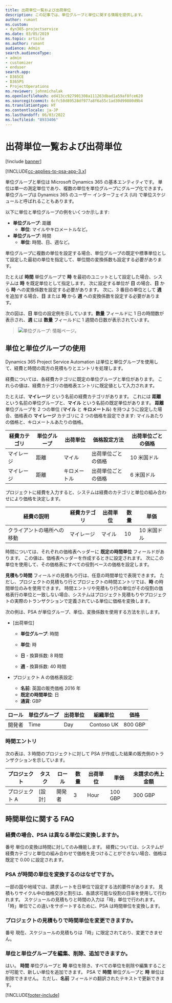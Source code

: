 ```yaml
---
title: 出荷単位一覧および出荷単位
description: この記事では、単位グループと単位に関する情報を提供します。
author: rumant
ms.custom:
- dyn365-projectservice
ms.date: 03/05/2019
ms.topic: article
ms.author: rumant
audience: Admin
search.audienceType:
- admin
- customizer
- enduser
search.app:
- D365CE
- D365PS
- ProjectOperations
ms.reviewer: johnmichalak
ms.openlocfilehash: ed413cc927901308a111263dbad1a59af8fce620
ms.sourcegitcommit: 6cfc50d89528df977a8f6a55c1ad39d99800d9b4
ms.translationtype: HT
ms.contentlocale: ja-JP
ms.lasthandoff: 06/03/2022
ms.locfileid: "8933406"
---
```

# <a name="unit-groups-and-units"></a>出荷単位一覧および出荷単位

[!include [banner](../includes/psa-now-project-operations.md)]

[!INCLUDE[cc-applies-to-psa-app-3.x](../includes/cc-applies-to-psa-app-3x.md)]

単位グループと単位は Microsoft Dynamics 365 の基本エンティティです。 単位は単一の測定単位であり、複数の単位を単位グループにグループ化できます。 単位グループは Dynamics 365 のユーザー インターフェイス (UI) で単位スケジュールと呼ばれることもあります。 

以下に単位と単位グループの例をいくつか示します:
 
- **単位グループ**: 距離 
    - **単位**: マイルやキロメートルなど。
- **単位グループ**: 時間
    - **単位**: 時間、日、週など。 

単位グループに複数の単位を設定する場合、単位グループの既定や標準単位として設定した最初の単位を指定して、単位間の変換係数も設定する必要があります。 

たとえば **時間** 単位グループで **時** を最初のユニットとして設定した場合、システムは **時** を既定単位として指定します。 次に設定する単位が **日** の場合、**日** から **時** への変換係数を設定する必要があります。 次に、3 番目の単位として **週** を追加する場合、**日** または **時** から **週** への変換係数を設定する必要があります。 

次の図は、**日** 単位の設定例を示しています。**数量** フィールドに 1 日の時間数が表示され、**週** には **数量** フィールドに 1 週間の日数が表示されています。

> ![単位グループ: 情報ページ。](media/advanced-2.png)

## <a name="using-units-and-unit-groups"></a>単位と単位グループの使用

Dynamics 365 Project Service Automation は単位と単位グループを使用して、経費と時間の両方の見積もりとエントリを処理します。 

経費については、各経費カテゴリに既定の単位グループと単位があります。 これらの値は、経費カテゴリの価格表エントリに既定値として入力されます。 

たとえば、**マイレージ** という名前の経費カテゴリがあります。 これには **距離** という名前の単位グループと、**マイル** という名前の既定単位があります。 **距離** 単位グループを 2 つの単位 (**マイル** と **キロメートル**) を持つように設定した場合、価格表の **マイレージ** カテゴリに 2 つの価格を設定できます: マイルあたりの価格と、キロメートルあたりの価格。

| 経費カテゴリ  | 単位グループ  | 出荷単位      | 価格設定方法  | 出荷単位ごとの価格  |
|-------------------|---------------|-----------|-------------------|-------------------|
| マイレージ           | 距離      | マイル      | 出荷単位ごとの価格    | 10 米国ドル            |
| マイレージ           | 距離      | キロメートル | 出荷単位ごとの価格    |  6 米国ドル            |

プロジェクトに経費を入力すると、システムは経費のカテゴリと単位の組み合わせにより価格を決定します。 

| 経費の説明        | 経費カテゴリ  | 出荷単位  | 数量  | 単価   |
|----------------------------|---------------------|-------|-----------|----------------|
| クライアントの場所への移動 | マイレージ             | マイル  | 10        | 10 米国ドル         |

時間については、それぞれの価格表ヘッダーに **既定の時間単位** フィールドがあります。 この値は、価格表ヘッダーを作成するときに設定されます。 次にこの単位を使用して、その価格表にすべての役割ベースの価格を設定します。

**見積もり時間** フィールドの見積もり行は、任意の時間単位で表現できます。 ただし、プロジェクトの見積もり行とプロジェクトの時間エントリでは、**時** の時間単位のみを使用できます。 時間エントリや見積もり行の単位がその役割の価格表行の単位と一致しない場合、システムはプロジェクト見積もりやプロジェクトの実際のトランザクションで定義されている単位に価格を変換します。

次の例は、PSA が単位グループ、単位、変換係数を使用する方法を示します。
- [出荷単位]

   - **単位グループ**: 時間 
   - **単位**: 時 
    
    - **日** - 換算係数: 8 時間       
    - **週** - 換算係数: 40 時間  
        
- プロジェクト A の価格表設定:

    - **名前**: 英国の販売価格 2016 年 
    - **既定の時間単位**: 日 
    - **通貨**: GBP

| ロール      | 単位グループ | 出荷単位 | 組織単位 | 価格   |
|-----------|------------|------|---------------------|---------|
| 開発者 | Time       | Day  | Contoso UK          | 800 GBP |

### <a name="time-entry"></a>時間エントリ

次の表は、3 時間のプロジェクトに対して PSA が作成した結果の販売側のトランザクションを示しています。


| プロジェクト   | タスク    | ロール      | 数量 | 出荷単位  | 単価 | 未請求の売上金額 |
|-----------|---------|-----------|----------|-------|------------|-----------------------|
| プロジェクト A | [設計]  | 開発者 | 3        | Hour  | 100 GBP    | 300 GBP               |

## <a name="time-unit-faq"></a>時間単位に関する FAQ

### <a name="does-psa-convert-to-different-units-in-the-case-of-expenses"></a>経費の場合、PSA は異なる単位に変換しますか。
番号 単位の変換は時間に対してのみ機能します。 経費については、システムが経費カテゴリと単位の組み合わせで価格を見つけることができない場合、価格は既定で 0.00 に設定されます。

### <a name="why-does-psa-convert-time-units"></a>PSA が時間の単位を変換するのはなぜですか。
一部の国や地域では、請求レートを日単位で設定する法的要件があります。 見積もりサイクル中の価格交渉と割引は、各請求可能な役割の日率を使用して行われます。 スケジュールの見積もりと時間の入力は「時」単位で行われます。 「時」単位でこの違いをサポートするために、PSA は時間単位を変換します。

### <a name="can-time-units-be-changed-on-project-estimates"></a>プロジェクトの見積もりで時間単位を変更できますか。
番号 現在、スケジュールの見積もりは「時」に限定されており、変更できません。

### <a name="can-units-and-unit-groups-be-edited-deleted-and-added"></a>単位と単位グループを編集、削除、追加できますか。
はい。 **時間** 単位グループと **時** 単位を除き、すべての単位を削除や編集することが可能で、新しい単位を追加できます。 PSA で **時間** 単位グループと **時** 単位は削除できません。 ただし、**名前** フィールドの翻訳されたテキストで更新できます。


[!INCLUDE[footer-include](../includes/footer-banner.md)]

